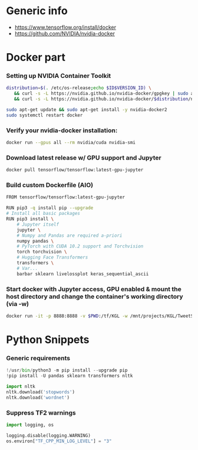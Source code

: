 # Generic info
* https://www.tensorflow.org/install/docker
* https://github.com/NVIDIA/nvidia-docker



# Docker part
### Setting up NVIDIA Container Toolkit
```bash
distribution=$(. /etc/os-release;echo $ID$VERSION_ID) \
   && curl -s -L https://nvidia.github.io/nvidia-docker/gpgkey | sudo apt-key add - \
   && curl -s -L https://nvidia.github.io/nvidia-docker/$distribution/nvidia-docker.list | sudo tee /etc/apt/sources.list.d/nvidia-docker.list

sudo apt-get update && sudo apt-get install -y nvidia-docker2
sudo systemctl restart docker
```

### Verify your nvidia-docker installation:
```bash
docker run --gpus all --rm nvidia/cuda nvidia-smi
```


### Download latest release w/ GPU support and Jupyter
```bash
docker pull tensorflow/tensorflow:latest-gpu-jupyter
```

### Build custom Dockerfile (AIO)
```bash
FROM tensorflow/tensorflow:latest-gpu-jupyter

RUN pip3 -q install pip --upgrade
# Install all basic packages
RUN pip3 install \
    # Jupyter itself
    jupyter \
    # Numpy and Pandas are required a-priori
    numpy pandas \
    # PyTorch with CUDA 10.2 support and Torchvision
    torch torchvision \
    # Hugging Face Transformers
    transformers \
    # Var...
    barbar sklearn livelossplot keras_sequential_ascii
```

### Start docker with Jupyter access, GPU enabled & mount the host directory and change the container's working directory (via -w)
```bash
docker run -it -p 8888:8888 -v $PWD:/tf/KGL -w /mnt/projects/KGL/TweetSentimentExtraction --gpus all tensorflow/tensorflow:latest-gpu-jupyter
```

# Python Snippets

### Generic requirements
```python
!/usr/bin/python3 -m pip install --upgrade pip
!pip install -U pandas sklearn transformers nltk

import nltk
nltk.download('stopwords')
nltk.download('wordnet')
```

### Suppress TF2 warnings

```python
import logging, os

logging.disable(logging.WARNING)
os.environ["TF_CPP_MIN_LOG_LEVEL"] = "3"
```

